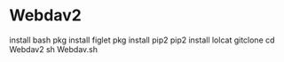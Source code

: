 # Webdav2
 install bash pkg install figlet pkg install pip2 pip2 install lolcat gitclone  cd Webdav2 sh Webdav.sh
